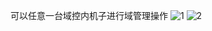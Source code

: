 可以任意一台域控内机子进行域管理操作
![1](https://github.com/user-attachments/assets/1bddb9a9-130d-4abe-ada5-25dc32e3fd84)
![2](https://github.com/user-attachments/assets/755073a0-89de-432c-94f6-3fc629aef1ce)

